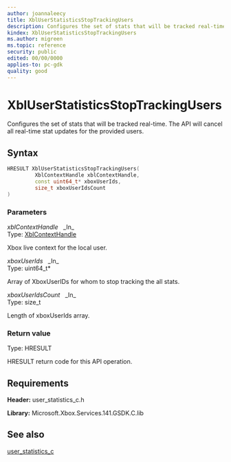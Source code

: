 ```yaml
---
author: joannaleecy
title: XblUserStatisticsStopTrackingUsers
description: Configures the set of stats that will be tracked real-time. The API will cancel all real-time stat updates for the provided users.
kindex: XblUserStatisticsStopTrackingUsers
ms.author: migreen
ms.topic: reference
security: public
edited: 00/00/0000
applies-to: pc-gdk
quality: good
---
```


# XblUserStatisticsStopTrackingUsers  

Configures the set of stats that will be tracked real-time. The API will cancel all real-time stat updates for the provided users.  

## Syntax  
  
```cpp
HRESULT XblUserStatisticsStopTrackingUsers(  
         XblContextHandle xblContextHandle,  
         const uint64_t* xboxUserIds,  
         size_t xboxUserIdsCount  
)  
```  
  
### Parameters  
  
*xblContextHandle* &nbsp;&nbsp;\_In\_  
Type: [XblContextHandle](../../types_c/handles/xblcontexthandle.md)  
  
Xbox live context for the local user.  
  
*xboxUserIds* &nbsp;&nbsp;\_In\_  
Type: uint64_t*  
  
Array of XboxUserIDs for whom to stop tracking the all stats.  
  
*xboxUserIdsCount* &nbsp;&nbsp;\_In\_  
Type: size_t  
  
Length of xboxUserIds array.  
  
  
### Return value  
Type: HRESULT
  
HRESULT return code for this API operation.
  
## Requirements  
  
**Header:** user_statistics_c.h
  
**Library:** Microsoft.Xbox.Services.141.GSDK.C.lib
  
## See also  
[user_statistics_c](../user_statistics_c_members.md)  
  
  